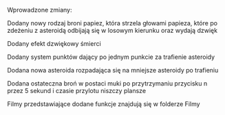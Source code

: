 Wprowadzone zmiany:

Dodany nowy rodzaj broni papiez, która strzela głowami papieza, które po zdeżeniu z asteroidą odbijają się w losowym kierunku oraz wydają dzwięk

Dodany efekt dzwiękowy śmierci

Dodany system punktów dający po jednym punkcie za trafienie asteroidy

Dodana nowa asteroida rozpadająca się na mniejsze asteroidy po trafieniu

Dodana ostateczna broń w postaci muki po przytrzymaniu przycisku n przez 5 sekund i czasie przylotu niszczy plansze

Filmy przedstawiające dodane funkcje znajdują się w folderze Filmy
